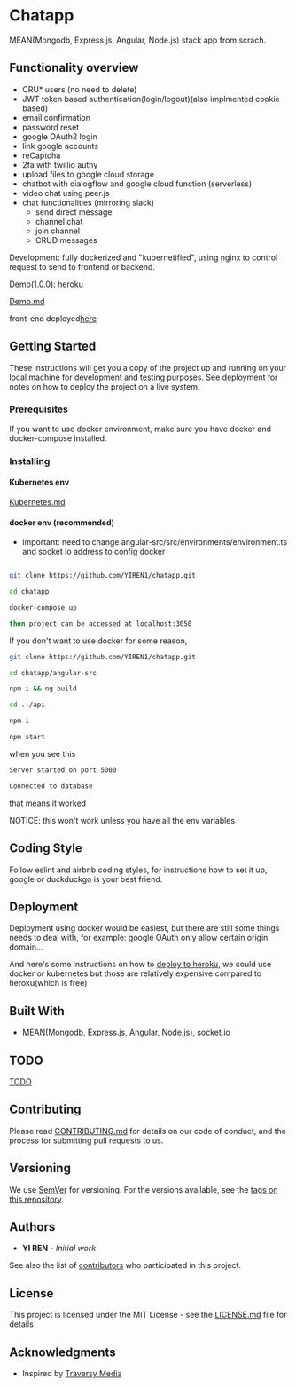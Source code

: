 # Chatapp

MEAN(Mongodb, Express.js, Angular, Node.js) stack app from scrach.

## Functionality overview

- CRU\* users (no need to delete)
- JWT token based authentication(login/logout)(also implmented cookie based)
- email confirmation
- password reset
- google OAuth2 login
- link google accounts
- reCaptcha
- 2fa with twillio authy
- upload files to google cloud storage
- chatbot with dialogflow and google cloud function (serverless)
- video chat using peer.js
- chat functionalities (mirroring slack)
  - send direct message
  - channel chat
  - join channel
  - CRUD messages

Development: fully dockerized and "kubernetified", using nginx to control request to send to frontend or backend.

[Demo(1.0.0): heroku](https://chattapp.herokuapp.com/)

[Demo.md](docs/Demo.md)

front-end deployed[here](chattapp.netlify.com)

## Getting Started

These instructions will get you a copy of the project up and running on your local machine for development and testing purposes. See deployment for notes on how to deploy the project on a live system.

### Prerequisites

If you want to use docker environment, make sure you have docker and docker-compose installed.

### Installing

#### Kubernetes env

[Kubernetes.md](docs/k8s.md)

#### docker env (recommended)

- important: need to change angular-src/src/environments/environment.ts and socket io address to config docker

```bash

git clone https://github.com/YIREN1/chatapp.git

cd chatapp

docker-compose up

then project can be accessed at localhost:3050
```

If you don't want to use docker for some reason,

```bash
git clone https://github.com/YIREN1/chatapp.git

cd chatapp/angular-src

npm i && ng build

cd ../api

npm i

npm start
```

when you see this

```bash
Server started on port 5000

Connected to database
```

that means it worked

NOTICE: this won't work unless you have all the env variables

## Coding Style

Follow eslint and airbnb coding styles, for instructions how to set it up, google or duckduckgo is your best friend.

## Deployment

Deployment using docker would be easiest, but there are still some things needs to deal with, for example: google OAuth only allow certain origin domain...

And here's some instructions on how to [deploy to heroku](docs/Heroku-deploy.md), we could use docker or kubernetes but those are relatively expensive compared to heroku(which is free)

## Built With

- MEAN(Mongodb, Express.js, Angular, Node.js), socket.io

## TODO

[TODO](docs/TODO.md)

## Contributing

Please read [CONTRIBUTING.md](docs/CONTRIBUTING.md) for details on our code of conduct, and the process for submitting pull requests to us.

## Versioning

We use [SemVer](http://semver.org/) for versioning. For the versions available, see the [tags on this repository](https://github.com/YIREN1/chatapp/tags).

## Authors

- **YI REN** - _Initial work_

See also the list of [contributors](https://github.com/YIREN1/chatapp/contributors) who participated in this project.

## License

This project is licensed under the MIT License - see the [LICENSE.md](LICENSE.md) file for details

## Acknowledgments

- Inspired by [Traversy Media](https://www.youtube.com/watch?v=uONz0lEWft0&list=PLillGF-RfqbZMNtaOXJQiDebNXjVapWPZ)
